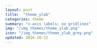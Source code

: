 ```yaml
---
layout: post
title:  "theme_ylab"
categories: theme
summary: "x-axis labels; no gridlines"
img: "/img_themes/theme_ylab.png"
icon: "/img_themes/theme_ylab_grey.png"
updated: 2016-10-22
---
```

